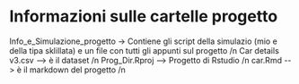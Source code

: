 # Informazioni sulle cartelle progetto
Info_e_Simulazione_progetto -> Contiene gli script della simulazio (mio e della tipa sklillata) e un file con tutti gli appunti sul progetto /n
Car details v3.csv --> è il dataset /n
Prog_Dir.Rproj --> Progetto di Rstudio /n
car.Rmd --> è il markdown del progetto /n
